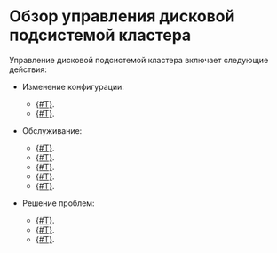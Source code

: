 # Обзор управления дисковой подсистемой кластера

Управление дисковой подсистемой кластера включает следующие действия:

* Изменение конфигурации:

  * [{#T}](cluster_expansion.md).
  * [{#T}](adding_storage_groups.md).

* Обслуживание:

  * [{#T}](node_restarting.md).
  * [{#T}](scrubbing.md).
  * [{#T}](selfheal.md).
  * [{#T}](../../administration/decommissioning.md).
  * [{#T}](moving_vdisks.md).

* Решение проблем:

  * [{#T}](failure_model.md).
  * [{#T}](balancing_load.md).
  * [{#T}](disk_end_space.md).
